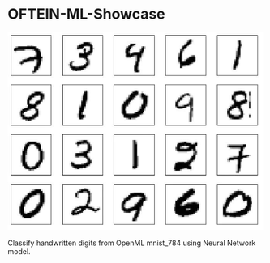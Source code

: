 # OFTEIN-ML-Showcase

![alt text](pictures/handwritten_digits.png)

Classify handwritten digits from OpenML mnist_784 using Neural Network model.

